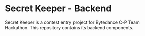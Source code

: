 # Secret Keeper - Backend

Secret Keeper is a contest entry project for Bytedance C-P Team Hackathon. 
This repository contains its backend components.
